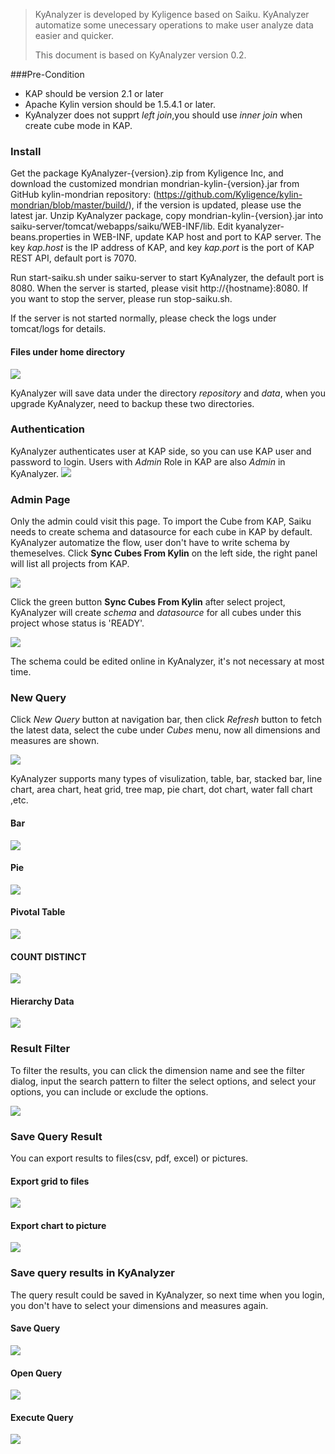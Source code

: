> KyAnalyzer is developed by Kyligence based on Saiku. KyAnalyzer automatize some unecessary operations to make user analyze data easier and quicker.
>
> This document is based on KyAnalyzer version 0.2.

###Pre-Condition
* KAP should be version 2.1 or later
* Apache Kylin version should be 1.5.4.1 or later.
* KyAnalyzer does not supprt *left join*,you should use *inner join* when create cube mode in KAP.

### Install
Get the package KyAnalyzer-{version}.zip from Kyligence Inc, and download the customized mondrian mondrian-kylin-{version}.jar from GitHub kylin-mondrian repository: (https://github.com/Kyligence/kylin-mondrian/blob/master/build/), if the version is updated, please use the latest jar.
Unzip KyAnalyzer package, copy mondrian-kylin-{version}.jar into saiku-server/tomcat/webapps/saiku/WEB-INF/lib.
Edit kyanalyzer-beans.properties in WEB-INF, update KAP host and port to KAP server. The key *kap.host* is the IP address of KAP, and key *kap.port* is the port of KAP REST API, default port is 7070.

Run start-saiku.sh under saiku-server to start KyAnalyzer, the default port is 8080. When the server is started, please visit http://{hostname}:8080. If you want to stop the server, please run stop-saiku.sh.

 If the server is not started normally, please check the logs under tomcat/logs for details.


#### Files under home directory

![](images/server_dir.png)


KyAnalyzer will save data under the directory *repository* and *data*, when you upgrade  KyAnalyzer, need to backup these two directories.

### Authentication
KyAnalyzer authenticates user at KAP side, so you can use KAP user and password to login. Users with *Admin* Role in KAP are also *Admin* in KyAnalyzer.
![](images/analyzer_login.png)

### Admin Page
Only the admin could visit this page.
To import the Cube from KAP, Saiku needs to create schema and datasource for each cube in KAP by default. KyAnalyzer automatize the flow, user don't have to write schema by themeselves.
Click **Sync Cubes From Kylin** on the left side, the right panel will list all projects from KAP.

![](images/admin_sync.png)

Click the green button **Sync Cubes From Kylin** after select project, KyAnalyzer will create *schema* and *datasource* for all cubes under this project whose status is 'READY'.

![](images/sync_done_tip.png)

The schema could be edited online in KyAnalyzer, it's not necessary at most time.

### New Query
Click *New Query* button at navigation bar, then click *Refresh* button to fetch the latest data, select the cube under *Cubes* menu, now all dimensions and measures are shown.

![](images/cube_refresh.png)

KyAnalyzer supports many types of visulization, table, bar, stacked bar, line chart, area chart, heat grid, tree map, pie chart, dot chart, water fall chart ,etc.

#### Bar
![](images/bar_chart.png)

#### Pie
![](images/pie_chart.png)

#### Pivotal Table
![](images/pivotal_table.png)

#### COUNT DISTINCT
![](images/count_distinct.png)

#### Hierarchy Data
![](images/hierarchy_table.png)


### Result Filter
To filter the results, you can click the dimension name and see the filter dialog, input the search pattern to filter the select options, and select your options, you can include or exclude the options.

![](images/filter.png)

### Save Query Result
You can export results to files(csv, pdf, excel) or pictures.

#### Export grid to files
![](images/export_table.png)

#### Export chart to picture
![](images/export_image.png)

### Save query results in KyAnalyzer
The query result could be saved in KyAnalyzer, so next time when you login, you don't have to select your dimensions and measures again.

#### Save Query
![](images/save_query.png)

#### Open Query
![](images/open_query.png)

#### Execute Query
![](images/execute_query.png)






